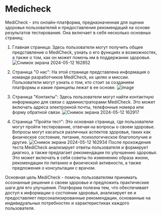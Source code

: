 # Medicheck

MediCheck - это онлайн-платформа, предназначенная для оценки здоровья пользователей и предоставления рекомендаций на основе результатов тестирования. Она включает в себя несколько основных страниц:

1. Главная страница: Здесь пользователи могут получить общее представление о MediCheck, узнать о его функциях и возможностях, а также о том, как он может помочь им в поддержании здоровья.
![Снимок экрана 2024-05-12 162852](https://github.com/YoungAyub/Medicheck/assets/103377027/801e5f7f-8bb0-4a8e-a1d3-c16479f84a48)
2. Страница "О нас": На этой странице представлена информация о команде разработчиков MediCheck, их целях и миссии. Пользователи могут узнать о том, кто стоит за созданием платформы и какие принципы лежат в ее основе.
![image](https://github.com/YoungAyub/Medicheck/assets/103377027/dfaacb68-e600-4667-9f53-3c08adec0534)

3. Страница "Контакты": Здесь пользователи могут найти контактную информацию для связи с администраторами MediCheck. Это может включать адреса электронной почты, телефонные номера или форму обратной связи.
![Снимок экрана 2024-05-12 162917](https://github.com/YoungAyub/Medicheck/assets/103377027/438b3590-512f-4820-9a48-8404b36bb374)
4. Страница "Пройти тест": Это основная страница, где пользователи могут пройти тестирование, отвечая на вопросы о своем здоровье. Вопросы могут касаться различных аспектов здоровья, таких как физическое состояние, питание, психологическое благополучие и другие.
 ![Снимок экрана 2024-05-12 162934](https://github.com/YoungAyub/Medicheck/assets/103377027/dc15ab5c-6281-498d-ad00-05cc906b09eb)
После прохождения теста MediCheck анализирует ответы пользователя и формирует диагноз, а также предлагает рекомендации по улучшению здоровья. Это может включать в себя советы по изменению образа жизни, рекомендации по питанию и физической активности, а также предложения о консультации с врачом.

Основная цель MediCheck - помочь пользователям принимать осознанные решения о своем здоровье и предложить практические шаги для его улучшения. Платформа полезна тем, что обеспечивает доступ к информации о состоянии здоровья, анализирует ее и предоставляет персонализированные рекомендации, основанные на индивидуальных потребностях и характеристиках каждого пользователя.





